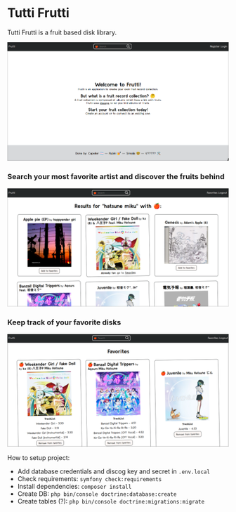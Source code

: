 # Tutti Frutti

Tutti Frutti is a fruit based disk library.

![homepage](images/home.png)


### Search your most favorite artist and discover the fruits behind

![search](images/search.png)

### Keep track of your favorite disks

![favorites](images/favorites.png)


How to setup project:

- Add database credentials and discog key and secret in `.env.local`
- Check requirements: `symfony check:requirements`
- Install dependencies: `composer install`
- Create DB: `php bin/console doctrine:database:create`
- Create tables (?): `php bin/console doctrine:migrations:migrate`
